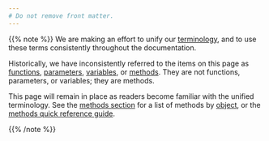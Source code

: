 ```yaml
---
# Do not remove front matter.
---
```


{{% note %}}
We are making an effort to unify our [terminology], and to use these terms consistently throughout the documentation.

Historically, we have inconsistently referred to the items on this page as [functions], [parameters], [variables], or [methods]. They are not functions, parameters, or variables; they are methods.

This page will remain in place as readers become familiar with the unified terminology. See the [methods section] for a list of methods by [object], or the [methods quick reference guide].

[functions]: /getting-started/glossary/#function
[methods quick reference guide]: /quick-reference/methods
[methods section]: /methods
[methods]: /getting-started/glossary/#method
[object]: /getting-started/glossary/#object
[parameters]: /getting-started/glossary/#parameter
[terminology]: /getting-started/glossary/
[variables]: /getting-started/glossary/#variable
{{% /note %}}
